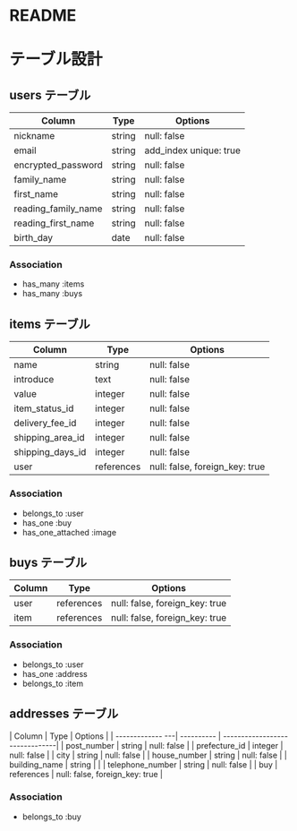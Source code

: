 # README
# テーブル設計

## users テーブル

| Column              | Type    | Options                |
| ------------------- | ------- | ---------------------- |
| nickname            | string  | null: false            |
| email               | string  | add_index unique: true |
| encrypted_password  | string  | null: false            |
| family_name         | string  | null: false            |
| first_name          | string  | null: false            |
| reading_family_name | string  | null: false            |
| reading_first_name  | string  | null: false            |
| birth_day           | date    | null: false            |


### Association
- has_many :items
- has_many :buys

## items テーブル

| Column           | Type       | Options                        |
| ---------------- | ---------- | -------------------------------|
| name             | string     | null: false                    |
| introduce        | text       | null: false                    |
| value            | integer    | null: false                    |
| item_status_id   | integer    | null: false                    |
| delivery_fee_id  | integer    | null: false                    |
| shipping_area_id | integer    | null: false                    |
| shipping_days_id | integer    | null: false                    |
| user             | references | null: false, foreign_key: true |

### Association
- belongs_to :user
- has_one :buy
- has_one_attached :image


## buys テーブル

| Column | Type       | Options                        |
| ------ | ---------- | ------------------------------ |
| user   | references | null: false, foreign_key: true |
| item   | references | null: false, foreign_key: true |

### Association
- belongs_to :user
- has_one :address
- belongs_to :item

## addresses テーブル

| Column           | Type       | Options                        |
| ------------- ---| ---------- | -------------------------------|
| post_number      | string     | null: false                    |
| prefecture_id    | integer    | null: false                    |
| city             | string     | null: false                    |
| house_number     | string     | null: false                    |
| building_name    | string     |                                |
| telephone_number | string     | null: false                    |
| buy              | references | null: false, foreign_key: true |

### Association
- belongs_to :buy